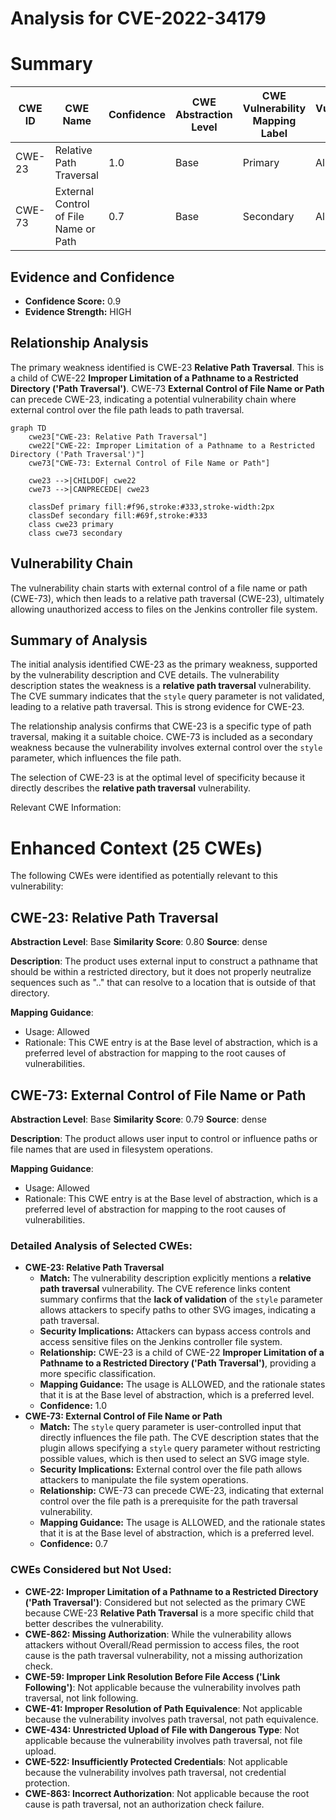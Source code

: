 # Analysis for CVE-2022-34179

# Summary
| CWE ID | CWE Name | Confidence | CWE Abstraction Level | CWE Vulnerability Mapping Label | CWE-Vulnerability Mapping Notes |
|---|---|---|---|---|---|
| CWE-23 | Relative Path Traversal | 1.0 | Base | Primary | Allowed |
| CWE-73 | External Control of File Name or Path | 0.7 | Base | Secondary | Allowed |

## Evidence and Confidence

*   **Confidence Score:** 0.9
*   **Evidence Strength:** HIGH

## Relationship Analysis
The primary weakness identified is CWE-23 **Relative Path Traversal**. This is a child of CWE-22 **Improper Limitation of a Pathname to a Restricted Directory ('Path Traversal')**. CWE-73 **External Control of File Name or Path** can precede CWE-23, indicating a potential vulnerability chain where external control over the file path leads to path traversal.
```mermaid
graph TD
    cwe23["CWE-23: Relative Path Traversal"]
    cwe22["CWE-22: Improper Limitation of a Pathname to a Restricted Directory ('Path Traversal')"]
    cwe73["CWE-73: External Control of File Name or Path"]
    
    cwe23 -->|CHILDOF| cwe22
    cwe73 -->|CANPRECEDE| cwe23
    
    classDef primary fill:#f96,stroke:#333,stroke-width:2px
    classDef secondary fill:#69f,stroke:#333
    class cwe23 primary
    class cwe73 secondary
```

## Vulnerability Chain
The vulnerability chain starts with external control of a file name or path (CWE-73), which then leads to a relative path traversal (CWE-23), ultimately allowing unauthorized access to files on the Jenkins controller file system.

## Summary of Analysis
The initial analysis identified CWE-23 as the primary weakness, supported by the vulnerability description and CVE details. The vulnerability description states the weakness is a **relative path traversal** vulnerability. The CVE summary indicates that the `style` query parameter is not validated, leading to a relative path traversal. This is strong evidence for CWE-23.

The relationship analysis confirms that CWE-23 is a specific type of path traversal, making it a suitable choice. CWE-73 is included as a secondary weakness because the vulnerability involves external control over the `style` parameter, which influences the file path.

The selection of CWE-23 is at the optimal level of specificity because it directly describes the **relative path traversal** vulnerability.

Relevant CWE Information:

# Enhanced Context (25 CWEs)
The following CWEs were identified as potentially relevant to this vulnerability:

## CWE-23: Relative Path Traversal
**Abstraction Level**: Base
**Similarity Score**: 0.80
**Source**: dense

**Description**:
The product uses external input to construct a pathname that should be within a restricted directory, but it does not properly neutralize sequences such as ".." that can resolve to a location that is outside of that directory.

**Mapping Guidance**:
- Usage: Allowed
- Rationale: This CWE entry is at the Base level of abstraction, which is a preferred level of abstraction for mapping to the root causes of vulnerabilities.

## CWE-73: External Control of File Name or Path
**Abstraction Level**: Base
**Similarity Score**: 0.79
**Source**: dense

**Description**:
The product allows user input to control or influence paths or file names that are used in filesystem operations.

**Mapping Guidance**:
- Usage: Allowed
- Rationale: This CWE entry is at the Base level of abstraction, which is a preferred level of abstraction for mapping to the root causes of vulnerabilities.

### Detailed Analysis of Selected CWEs:

*   **CWE-23: Relative Path Traversal**
    *   **Match:** The vulnerability description explicitly mentions a **relative path traversal** vulnerability. The CVE reference links content summary confirms that the **lack of validation** of the `style` parameter allows attackers to specify paths to other SVG images, indicating a path traversal.
    *   **Security Implications:** Attackers can bypass access controls and access sensitive files on the Jenkins controller file system.
    *   **Relationship:** CWE-23 is a child of CWE-22 **Improper Limitation of a Pathname to a Restricted Directory ('Path Traversal')**, providing a more specific classification.
    *   **Mapping Guidance:** The usage is ALLOWED, and the rationale states that it is at the Base level of abstraction, which is a preferred level.
    *   **Confidence:** 1.0
*   **CWE-73: External Control of File Name or Path**
    *   **Match:** The `style` query parameter is user-controlled input that directly influences the file path. The CVE description states that the plugin allows specifying a `style` query parameter without restricting possible values, which is then used to select an SVG image style.
    *   **Security Implications:** External control over the file path allows attackers to manipulate the file system operations.
    *   **Relationship:** CWE-73 can precede CWE-23, indicating that external control over the file path is a prerequisite for the path traversal vulnerability.
    *   **Mapping Guidance:** The usage is ALLOWED, and the rationale states that it is at the Base level of abstraction, which is a preferred level.
    *   **Confidence:** 0.7

### CWEs Considered but Not Used:

*   **CWE-22: Improper Limitation of a Pathname to a Restricted Directory ('Path Traversal')**: Considered but not selected as the primary CWE because CWE-23 **Relative Path Traversal** is a more specific child that better describes the vulnerability.
*   **CWE-862: Missing Authorization**: While the vulnerability allows attackers without Overall/Read permission to access files, the root cause is the path traversal vulnerability, not a missing authorization check.
*   **CWE-59: Improper Link Resolution Before File Access ('Link Following')**: Not applicable because the vulnerability involves path traversal, not link following.
*   **CWE-41: Improper Resolution of Path Equivalence**: Not applicable because the vulnerability involves path traversal, not path equivalence.
*   **CWE-434: Unrestricted Upload of File with Dangerous Type**: Not applicable because the vulnerability involves path traversal, not file upload.
*   **CWE-522: Insufficiently Protected Credentials**: Not applicable because the vulnerability involves path traversal, not credential protection.
*   **CWE-863: Incorrect Authorization**: Not applicable because the root cause is path traversal, not an authorization check failure.